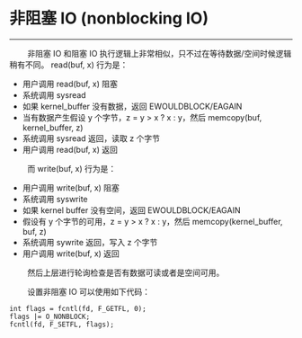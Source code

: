 # 非阻塞 IO (nonblocking IO)
***

&emsp;&emsp;
非阻塞 IO 和阻塞 IO 执行逻辑上非常相似，只不过在等待数据/空间时候逻辑稍有不同。
read(buf, x) 行为是：

+ 用户调用 read(buf, x) 阻塞
+ 系统调用 sysread
+ 如果 kernel\_buffer 没有数据，返回 EWOULDBLOCK/EAGAIN
+ 当有数据产生假设 y 个字节，z = y > x ? x : y，然后 memcopy(buf, kernel\_buffer, z)
+ 系统调用 sysread 返回，读取 z 个字节
+ 用户调用 read(buf, x) 返回

&emsp;&emsp;
而 write(buf, x) 行为是：

+ 用户调用 write(buf, x) 阻塞
+ 系统调用 syswrite
+ 如果 kernel buffer 没有空间，返回 EWOULDBLOCK/EAGAIN
+ 假设有 y 个字节的可用，z = y > x ? x : y，然后 memcopy(kernel\_buffer, buf, z)
+ 系统调用 sywrite 返回，写入 z 个字节
+ 用户调用 write(buf, x) 返回

&emsp;&emsp;
然后上层进行轮询检查是否有数据可读或者是空间可用。

&emsp;&emsp;
设置非阻塞 IO 可以使用如下代码：

    int flags = fcntl(fd, F_GETFL, 0);
    flags |= O_NONBLOCK;
    fcntl(fd, F_SETFL, flags);